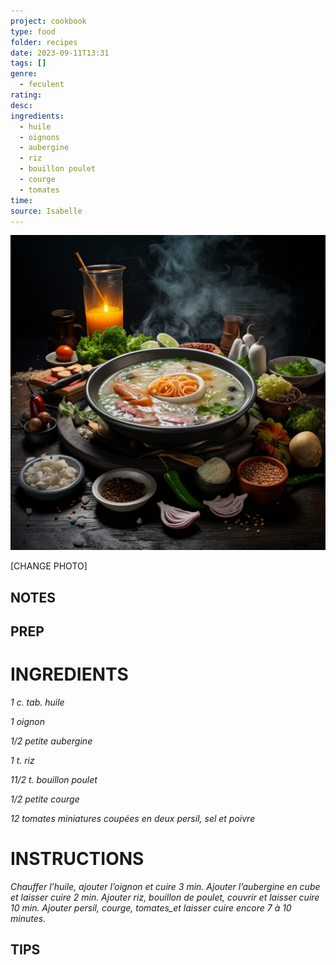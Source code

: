 ```yaml
---
project: cookbook
type: food
folder: recipes
date: 2023-09-11T13:31
tags: []
genre:
  - feculent
rating: 
desc: 
ingredients:
  - huile
  - oignons
  - aubergine
  - riz
  - bouillon poulet
  - courge
  - tomates
time: 
source: Isabelle
---
```


![IMAGE](_default.png)


[CHANGE PHOTO]


## NOTES




## PREP


# INGREDIENTS

_1 c. tab. huile_

_1 oignon_

_1/2 petite aubergine_

_1 t. riz_

_11/2 t. bouillon poulet_

_1/2 petite courge_

_12 tomates miniatures coupées en deux_
_persil, sel et poivre_

# INSTRUCTIONS

_Chauffer l’huile, ajouter l’oignon et cuire 3_
_min. Ajouter l’aubergine en cube et laisser_
_cuire 2 min. Ajouter riz, bouillon de poulet,_
_couvrir et laisser cuire 10 min. Ajouter persil,_
_courge, tomates_et laisser cuire encore 7 à_
_10 minutes._

## TIPS




